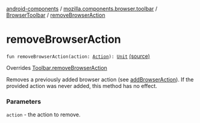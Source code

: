 [android-components](../../index.md) / [mozilla.components.browser.toolbar](../index.md) / [BrowserToolbar](index.md) / [removeBrowserAction](./remove-browser-action.md)

# removeBrowserAction

`fun removeBrowserAction(action: `[`Action`](../../mozilla.components.concept.toolbar/-toolbar/-action/index.md)`): `[`Unit`](https://kotlinlang.org/api/latest/jvm/stdlib/kotlin/-unit/index.html) [(source)](https://github.com/mozilla-mobile/android-components/blob/master/components/browser/toolbar/src/main/java/mozilla/components/browser/toolbar/BrowserToolbar.kt#L249)

Overrides [Toolbar.removeBrowserAction](../../mozilla.components.concept.toolbar/-toolbar/remove-browser-action.md)

Removes a previously added browser action (see [addBrowserAction](add-browser-action.md)). If the provided
action was never added, this method has no effect.

### Parameters

`action` - the action to remove.